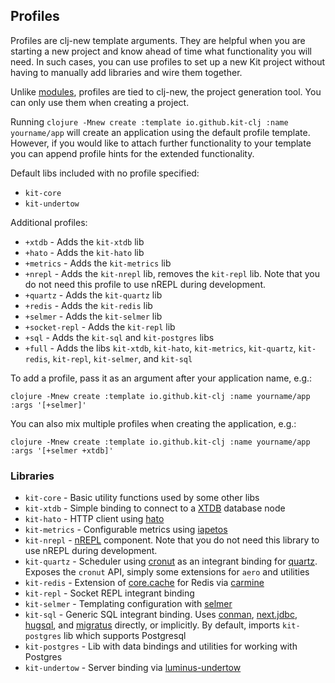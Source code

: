 ## Profiles

Profiles are clj-new template arguments. They are helpful when you are starting a new project and know ahead of time what functionality you will need. In such cases, you can use profiles to set up a new Kit project without having to manually add libraries and wire them together.

Unlike [modules](/docs/modules.html), profiles are tied to clj-new, the project generation tool. You can only use them when creating a project.

Running `clojure -Mnew create :template io.github.kit-clj :name yourname/app` will create an application using the default profile template.
However, if you would like to attach further functionality to your template you can append profile hints for the extended functionality.

Default libs included with no profile specified:

- `kit-core`
- `kit-undertow`

Additional profiles:

- `+xtdb` - Adds the `kit-xtdb` lib
- `+hato` - Adds the `kit-hato` lib
- `+metrics` - Adds the `kit-metrics` lib
- `+nrepl` - Adds the `kit-nrepl` lib, removes the `kit-repl` lib. Note that you do not need this profile to use nREPL during development.
- `+quartz` - Adds the `kit-quartz` lib
- `+redis` - Adds the `kit-redis` lib
- `+selmer` - Adds the `kit-selmer` lib
- `+socket-repl` - Adds the `kit-repl` lib
- `+sql` - Adds the `kit-sql` and `kit-postgres` libs
- `+full` - Adds the libs `kit-xtdb`, `kit-hato`, `kit-metrics`, `kit-quartz`, `kit-redis`, `kit-repl`, `kit-selmer`, and `kit-sql`

To add a profile, pass it as an argument after your application name, e.g.:

```
clojure -Mnew create :template io.github.kit-clj :name yourname/app :args '[+selmer]'
```

You can also mix multiple profiles when creating the application, e.g.:

```
clojure -Mnew create :template io.github.kit-clj :name yourname/app :args '[+selmer +xtdb]'
```

### Libraries

- `kit-core` - Basic utility functions used by some other libs
- `kit-xtdb` - Simple binding to connect to a [XTDB](https://xtdb.com/) database node
- `kit-hato` - HTTP client using [hato](https://github.com/gnarroway/hato)
- `kit-metrics` - Configurable metrics using [iapetos](https://github.com/clj-commons/iapetos)
- `kit-nrepl` - [nREPL](https://github.com/nrepl/nrepl) component. Note that you do not need this library to use nREPL during development.
- `kit-quartz` - Scheduler using [cronut](https://github.com/troy-west/cronut) as an integrant binding for [quartz](http://www.quartz-scheduler.org/). Exposes the `cronut` API, simply some extensions for `aero` and utilities
- `kit-redis` - Extension of [core.cache](https://github.com/clojure/core.cache) for Redis via [carmine](https://github.com/ptaoussanis/carmine)
- `kit-repl` - Socket REPL integrant binding
- `kit-selmer` - Templating configuration with [selmer](https://github.com/yogthos/Selmer)
- `kit-sql` - Generic SQL integrant binding. Uses [conman](https://github.com/luminus-framework/conman), [next.jdbc](https://github.com/seancorfield/next-jdbc), [hugsql](https://www.hugsql.org/), and [migratus](https://github.com/yogthos/migratus) directly, or implicitly. By default, imports `kit-postgres` lib which supports Postgresql
- `kit-postgres` - Lib with data bindings and utilities for working with Postgres
- `kit-undertow` - Server binding via [luminus-undertow](https://github.com/luminus-framework/luminus-undertow)
